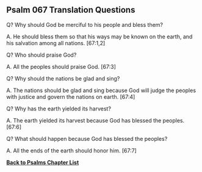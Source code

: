 ## Psalm 067 Translation Questions ##

Q? Why should God be merciful to his people and bless them?

A. He should bless them so that his ways may be known on the earth, and his salvation among all nations. [67:1,2]

Q? Who should praise God?

A. All the peoples should praise God. [67:3]

Q? Why should the nations be glad and sing?

A. The nations should be glad and sing because God will judge the peoples with justice and govern the nations on earth. [67:4]

Q? Why has the earth yielded its harvest?

A. The earth yielded its harvest because God has blessed the peoples. [67:6]

Q? What should happen because God has blessed the peoples?

A. All the ends of the earth should honor him. [67:7]

__[Back to Psalms Chapter List](./)__

